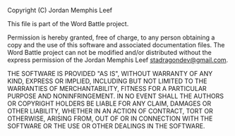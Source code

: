 Copyright (C) Jordan Memphis Leef

This file is part of the Word Battle project.

Permission is hereby granted, free of charge, to any person obtaining a copy and
the use of this software and associated documentation files.
The Word Battle project can not be modified and/or distributed without the express
permission of the Jordan Memphis Leef stadragondev@gmail.com.

THE SOFTWARE IS PROVIDED "AS IS", WITHOUT WARRANTY OF ANY KIND, EXPRESS OR
IMPLIED, INCLUDING BUT NOT LIMITED TO THE WARRANTIES OF MERCHANTABILITY,
FITNESS FOR A PARTICULAR PURPOSE AND NONINFRINGEMENT. IN NO EVENT SHALL THE
AUTHORS OR COPYRIGHT HOLDERS BE LIABLE FOR ANY CLAIM, DAMAGES OR OTHER
LIABILITY, WHETHER IN AN ACTION OF CONTRACT, TORT OR OTHERWISE, ARISING FROM,
OUT OF OR IN CONNECTION WITH THE SOFTWARE OR THE USE OR OTHER DEALINGS IN THE
SOFTWARE.
